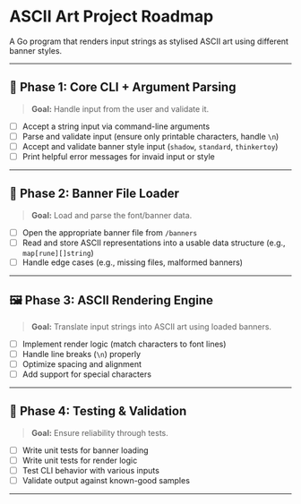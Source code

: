 # ASCII Art Project Roadmap

A Go program that renders input strings as stylised ASCII art using different banner styles.

---

## 📌 Phase 1: Core CLI + Argument Parsing
> **Goal:** Handle input from the user and validate it.

- [ ] Accept a string input via command-line arguments
- [ ] Parse and validate input (ensure only printable characters, handle `\n`)
- [ ] Accept and validate banner style input (`shadow`, `standard`, `thinkertoy`)
- [ ] Print helpful error messages for invaid input or style

---

## 🧩 Phase 2: Banner File Loader
> **Goal:** Load and parse the font/banner data.

- [ ] Open the appropriate banner file from `/banners`
- [ ] Read and store ASCII representations into a usable data structure (e.g., `map[rune][]string`)
- [ ] Handle edge cases (e.g., missing files, malformed banners)

---

## 🖼 Phase 3: ASCII Rendering Engine
> **Goal:** Translate input strings into ASCII art using loaded banners.

- [ ] Implement render logic (match characters to font lines)
- [ ] Handle line breaks (`\n`) properly
- [ ] Optimize spacing and alignment
- [ ] Add support for special characters

---

## 🧪 Phase 4: Testing & Validation
> **Goal:** Ensure reliability through tests.

- [ ] Write unit tests for banner loading
- [ ] Write unit tests for render logic
- [ ] Test CLI behavior with various inputs
- [ ] Validate output against known-good samples

---
